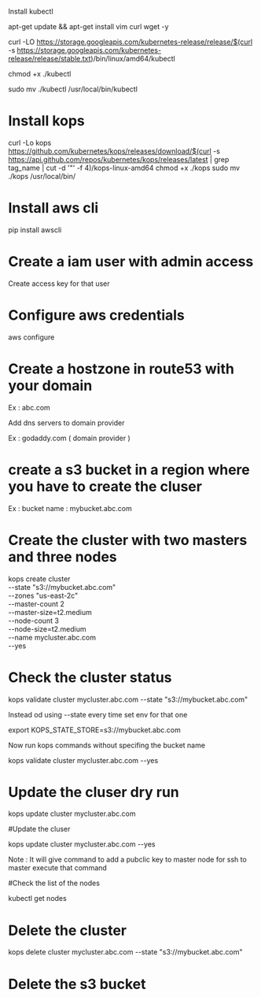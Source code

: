Install kubectl

apt-get update && apt-get install vim curl wget -y


curl -LO https://storage.googleapis.com/kubernetes-release/release/$(curl -s https://storage.googleapis.com/kubernetes-release/release/stable.txt)/bin/linux/amd64/kubectl

chmod +x ./kubectl

sudo mv ./kubectl /usr/local/bin/kubectl

# Install kops

curl -Lo kops https://github.com/kubernetes/kops/releases/download/$(curl -s https://api.github.com/repos/kubernetes/kops/releases/latest | grep tag_name | cut -d '"' -f 4)/kops-linux-amd64
chmod +x ./kops
sudo mv ./kops /usr/local/bin/

# Install aws cli

pip install awscli

# Create a iam user with admin access

Create access key for that user


# Configure aws credentials

aws configure


# Create a hostzone in route53 with your domain

Ex : abc.com

Add dns servers to domain provider

Ex : godaddy.com ( domain provider )

# create a s3 bucket in a region where you have to create the cluser

Ex : bucket name : mybucket.abc.com


# Create the cluster with two masters and three nodes


kops create cluster \
       --state "s3://mybucket.abc.com" \
       --zones "us-east-2c"  \
       --master-count 2 \
       --master-size=t2.medium \
       --node-count 3 \
       --node-size=t2.medium \
       --name mycluster.abc.com \
       --yes

# Check the cluster status


kops validate cluster mycluster.abc.com --state "s3://mybucket.abc.com"	   


Instead od using --state every time  set env for that one



export KOPS_STATE_STORE=s3://mybucket.abc.com


Now run kops commands without specifing the bucket name


kops validate cluster mycluster.abc.com --yes


# Update the cluser dry run


kops update cluster mycluster.abc.com 


#Update the cluser

kops update cluster mycluster.abc.com  --yes


Note : It will give command to add a pubclic key to master node for ssh to master execute that command

#Check the list of the nodes

kubectl get nodes


# Delete the cluster

kops delete cluster mycluster.abc.com --state "s3://mybucket.abc.com"

# Delete the s3 bucket











	   

	   
